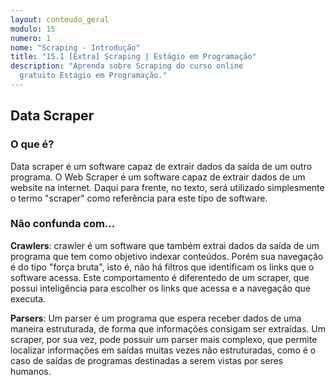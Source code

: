 ```yaml
---
layout: conteudo_geral
modulo: 15
numero: 1
nome: "Scraping - Introdução"
title: "15.1 [Extra] Scraping | Estágio em Programação"
description: "Aprenda sobre Scraping do curso online
  gratuito Estágio em Programação."
---
```


## Data Scraper

### O que é?

Data scraper é um software capaz de extrair dados da saída de um outro programa.
O Web Scraper é um software capaz de extrair dados de um website na internet.
Daqui para frente, no texto, será utilizado simplesmente o termo "scraper" como
referência para este tipo de software.

### Não confunda com...

**Crawlers**: crawler é um software que também extrai dados da saída de um
programa que tem como objetivo indexar conteúdos. Porém sua navegação é do tipo
"força bruta", isto é, não há filtros que identificam os links que o software
acessa. Este comportamento é diferentedo de um scraper, que possui inteligência
para escolher os links que acessa e a navegação que executa.

**Parsers**: Um parser é um programa que espera receber dados de uma maneira
estruturada, de forma que informações consigam ser extraídas. Um scraper,
por sua vez, pode possuir um parser mais complexo, que permite localizar
informações em saídas muitas vezes não estruturadas, como é o caso de saídas de
programas destinadas a serem vistas por seres humanos.
